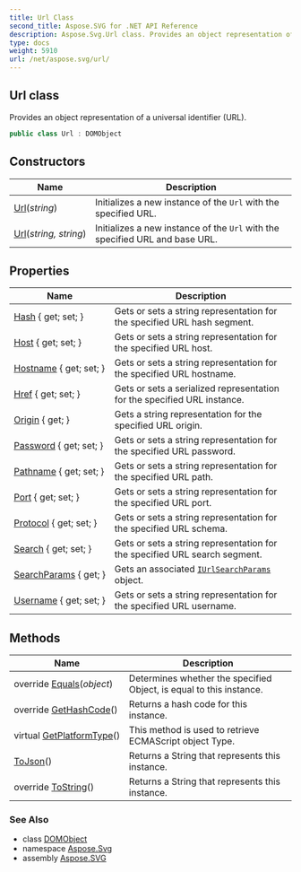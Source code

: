 ```yaml
---
title: Url Class
second_title: Aspose.SVG for .NET API Reference
description: Aspose.Svg.Url class. Provides an object representation of a universal identifier URL
type: docs
weight: 5910
url: /net/aspose.svg/url/
---
```

## Url class

Provides an object representation of a universal identifier (URL).

```csharp
public class Url : DOMObject
```

## Constructors

| Name | Description |
| --- | --- |
| [Url](url/#constructor)(*string*) | Initializes a new instance of the `Url` with the specified URL. |
| [Url](url/#constructor_1)(*string, string*) | Initializes a new instance of the `Url` with the specified URL and base URL. |

## Properties

| Name | Description |
| --- | --- |
| [Hash](../../aspose.svg/url/hash/) { get; set; } | Gets or sets a string representation for the specified URL hash segment. |
| [Host](../../aspose.svg/url/host/) { get; set; } | Gets or sets a string representation for the specified URL host. |
| [Hostname](../../aspose.svg/url/hostname/) { get; set; } | Gets or sets a string representation for the specified URL hostname. |
| [Href](../../aspose.svg/url/href/) { get; set; } | Gets or sets a serialized representation for the specified URL instance. |
| [Origin](../../aspose.svg/url/origin/) { get; } | Gets a string representation for the specified URL origin. |
| [Password](../../aspose.svg/url/password/) { get; set; } | Gets or sets a string representation for the specified URL password. |
| [Pathname](../../aspose.svg/url/pathname/) { get; set; } | Gets or sets a string representation for the specified URL path. |
| [Port](../../aspose.svg/url/port/) { get; set; } | Gets or sets a string representation for the specified URL port. |
| [Protocol](../../aspose.svg/url/protocol/) { get; set; } | Gets or sets a string representation for the specified URL schema. |
| [Search](../../aspose.svg/url/search/) { get; set; } | Gets or sets a string representation for the specified URL search segment. |
| [SearchParams](../../aspose.svg/url/searchparams/) { get; } | Gets an associated [`IUrlSearchParams`](../iurlsearchparams/) object. |
| [Username](../../aspose.svg/url/username/) { get; set; } | Gets or sets a string representation for the specified URL username. |

## Methods

| Name | Description |
| --- | --- |
| override [Equals](../../aspose.svg/url/equals/)(*object*) | Determines whether the specified Object, is equal to this instance. |
| override [GetHashCode](../../aspose.svg/url/gethashcode/)() | Returns a hash code for this instance. |
| virtual [GetPlatformType](../../aspose.svg.dom/domobject/getplatformtype/)() | This method is used to retrieve ECMAScript object Type. |
| [ToJson](../../aspose.svg/url/tojson/)() | Returns a String that represents this instance. |
| override [ToString](../../aspose.svg/url/tostring/)() | Returns a String that represents this instance. |

### See Also

* class [DOMObject](../../aspose.svg.dom/domobject/)
* namespace [Aspose.Svg](../../aspose.svg/)
* assembly [Aspose.SVG](../../)
